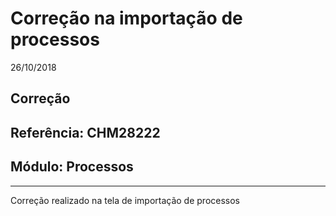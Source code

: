 # Correção na importação de processos
26/10/2018
## Correção
## Referência: CHM28222
## Módulo: Processos
***

Correção realizado na tela de importação de processos